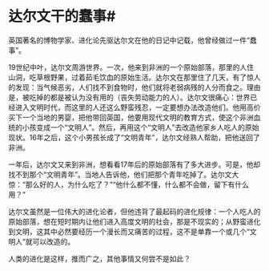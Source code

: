 # 达尔文干的蠢事#
 英国著名的博物学家、进化论先驱达尔文在他的日记中记载，他曾经做过一件“蠢事”。 


19世纪中叶，达尔文周游世界。一次，他来到非洲的一个原始部落，那里的人住山洞，吃草根野果，过着茹毛饮血的原始生活。达尔文在那里住了几天，有了惊人的发现：当气候恶劣，人们找不到食物时，他们就将老弱病残的人分而食之。理由是，被吃掉的都是被认为没有用的（丧失劳动能力的人）。达尔文很痛心：世界已经进入文明时代，而这里的人还这么野蛮残忍，一定要想办法改造他们。他用高价买下一个当地的男婴，把他带回英国，他要用现代文明的教育方式，使这个非洲血统的小孩变成一个“文明人”。然后，再用这个“文明人”去改造他家乡人吃人的原始现状。16年之后，这个小男孩长成了“文明青年”，达尔文经熟人帮助，把他送回了非洲。 


一年后，达尔文又来到非洲，想看看17年后的原始部落有了多大进步。可是，他却找不到那个“文明青年”。当地人告诉他，他们把那个青年吃掉了。达尔文大惊：“那么好的人，为什么吃了？”“他什么都不懂，什么都不会做，留下有什么用？” 


达尔文虽然是一位伟大的进化论者，但他违背了最起码的进化规律：一个人吃人的原始部落，想在短时期内让他们进入高度文明的社会，那是不现实的；从野蛮进化到文明，这其中必然要经历一个漫长而又痛苦的过程，这不是单靠一个或几个“文明人”就可以改造的。 


人类的进化是这样，推而广之，其他事情又何尝不是如此？
  